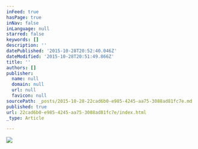 ```yaml
---
inFeed: true
hasPage: true
inNav: false
inLanguage: null
starred: false
keywords: []
description: ''
datePublished: '2015-10-28T20:52:40.046Z'
dateModified: '2015-10-28T20:51:49.866Z'
title: ''
authors: []
publisher:
  name: null
  domain: null
  url: null
  favicon: null
sourcePath: _posts/2015-10-28-22cad6b0-e985-4245-aa75-3088ad81fc7e.md
published: true
url: 22cad6b0-e985-4245-aa75-3088ad81fc7e/index.html
_type: Article

---
```

![](https://the-grid-user-content.s3-us-west-2.amazonaws.com/333497d5-6cc3-481b-ac92-24f6a9e7b4ad.jpg)